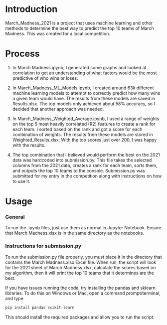 # Introduction
March_Madness_2021 is a project that uses machine learning and other methods to determine the best way to predict the top 10 teams of March Madness. This was created for a local competition. 

# Process
1. In March Madness.ipynb, I generated some graphs and looked at correlation to get an understanding of what factors would be the most predictive of who wins or loses.

1. In March_Madness_ML_Models.ipynb, I created around 63k different machine learning models to attempt to correctly predict how many wins a given team would have. The results from these models are saved in Results.xlsx. The top models only achieved about 58% accuracy, so I decided that another approach was needed.

1. In March_Madness_Weighted_Average.ipynb, I used a range of weights on the top 5 most heavily correlated (R2) features to create a rank for each team. I sorted based on the rank and got a score for each combination of weights. The results from these models are stored in Weighted_Results.xlsx. With the top scores just over 200, I was happy with the results.

1. The top combination that I believed would perform the best on the 2021 data was hardcoded into submission.py. This file takes the selected columns from the 2021 data, creates a rank for each team, sorts them, and outputs the top 10 teams to the console. Submission.py was submitted for my entry in the competition along with instructions on how to use it.


# Usage
### General
To run the .ipynb files, just use them as normal in Jupyter Notebook. Ensure that March Madness.xlsx is in the same directory as the notebooks.

### Instructions for submission.py
To run the submission.py file properly, you must place it in the directory that contains the March Madness.xlsx Excel file.
When run, the script will look for the 2021 sheet of March Madness.xlsx, calculate the scores based on my algorithm, then it 
will print the top 10 teams that it determines are the best.

If you have issues running the code, try installing the pandas and sklearn libraries.
To do this on Windows or Mac, open a command prompt/terminal, and type

   ```bash
   pip install pandas scikit-learn
   ```

This should install the required packages and allow you to run the script.

